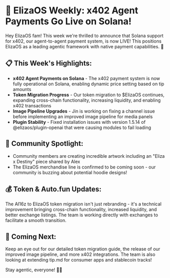 # 🚀 ElizaOS Weekly: x402 Agent Payments Go Live on Solana!

Hey ElizaOS fam! This week we're thrilled to announce that Solana support for x402, our agent-to-agent payment system, is now LIVE! This positions ElizaOS as a leading agentic framework with native payment capabilities. 🎉

## 📋 This Week's Highlights:

* **x402 Agent Payments on Solana** - The x402 payment system is now fully operational on Solana, enabling dynamic price setting based on tip amounts
* **Token Migration Progress** - Our token migration to $ElizaOS continues, expanding cross-chain functionality, increasing liquidity, and enabling x402 transactions
* **Image Pipeline Upgrades** - Jin is working on fixing a channel issue before implementing an improved image pipeline for media panels
* **Plugin Stability** - Fixed installation issues with version 1.5.14 of @elizaos/plugin-openai that were causing modules to fail loading

## 👥 Community Spotlight:

* Community members are creating incredible artwork including an "Eliza x Destiny" piece shared by Alex
* The ElizaOS merchandise line is confirmed to be coming soon - our community is buzzing about potential hoodie designs!

## 💰 Token & Auto.fun Updates:

The AI16z to ElizaOS token migration isn't just rebranding - it's a technical improvement bringing cross-chain functionality, increased liquidity, and better exchange listings. The team is working directly with exchanges to facilitate a smooth transition.

## 🔮 Coming Next:

Keep an eye out for our detailed token migration guide, the release of our improved image pipeline, and more x402 integrations. The team is also looking at extending tip.md for consumer apps and stablecoin tracks!

Stay agentic, everyone! 🤖✨